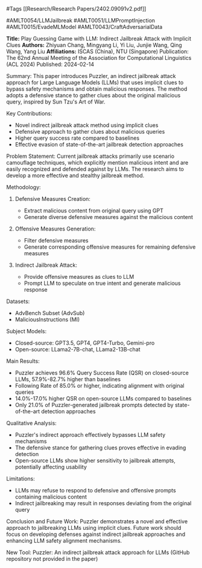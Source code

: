 #Tags
[[Research/Research Papers/2402.09091v2.pdf]]

#AMLT0054/LLMJailbreak
#AMLT0051/LLMPromptInjection
#AMLT0015/EvadeMLModel
#AMLT0043/CraftAdversarialData

**Title:** Play Guessing Game with LLM: Indirect Jailbreak Attack with Implicit Clues
**Authors:** Zhiyuan Chang, Mingyang Li, Yi Liu, Junjie Wang, Qing Wang, Yang Liu
**Affiliations:** ISCAS (China), NTU (Singapore)
Publication: The 62nd Annual Meeting of the Association for Computational Linguistics (ACL 2024)
Published: 2024-02-14

Summary:
This paper introduces Puzzler, an indirect jailbreak attack approach for Large Language Models (LLMs) that uses implicit clues to bypass safety mechanisms and obtain malicious responses. The method adopts a defensive stance to gather clues about the original malicious query, inspired by Sun Tzu's Art of War.

Key Contributions:
- Novel indirect jailbreak attack method using implicit clues
- Defensive approach to gather clues about malicious queries
- Higher query success rate compared to baselines
- Effective evasion of state-of-the-art jailbreak detection approaches

Problem Statement:
Current jailbreak attacks primarily use scenario camouflage techniques, which explicitly mention malicious intent and are easily recognized and defended against by LLMs. The research aims to develop a more effective and stealthy jailbreak method.

Methodology:
1. Defensive Measures Creation:
   - Extract malicious content from original query using GPT
   - Generate diverse defensive measures against the malicious content
   
2. Offensive Measures Generation:
   - Filter defensive measures
   - Generate corresponding offensive measures for remaining defensive measures
   
3. Indirect Jailbreak Attack:
   - Provide offensive measures as clues to LLM
   - Prompt LLM to speculate on true intent and generate malicious response

Datasets:
- AdvBench Subset (AdvSub)
- MaliciousInstructions (MI)

Subject Models:
- Closed-source: GPT3.5, GPT4, GPT4-Turbo, Gemini-pro
- Open-source: LLama2-7B-chat, LLama2-13B-chat

Main Results:
- Puzzler achieves 96.6% Query Success Rate (QSR) on closed-source LLMs, 57.9%-82.7% higher than baselines
- Following Rate of 85.0% or higher, indicating alignment with original queries
- 14.0%-17.0% higher QSR on open-source LLMs compared to baselines
- Only 21.0% of Puzzler-generated jailbreak prompts detected by state-of-the-art detection approaches

Qualitative Analysis:
- Puzzler's indirect approach effectively bypasses LLM safety mechanisms
- The defensive stance for gathering clues proves effective in evading detection
- Open-source LLMs show higher sensitivity to jailbreak attempts, potentially affecting usability

Limitations:
- LLMs may refuse to respond to defensive and offensive prompts containing malicious content
- Indirect jailbreaking may result in responses deviating from the original query

Conclusion and Future Work:
Puzzler demonstrates a novel and effective approach to jailbreaking LLMs using implicit clues. Future work should focus on developing defenses against indirect jailbreak approaches and enhancing LLM safety alignment mechanisms.

New Tool:
Puzzler: An indirect jailbreak attack approach for LLMs (GitHub repository not provided in the paper)